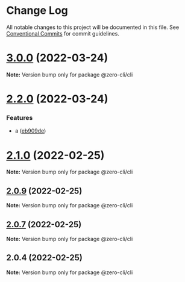 # Change Log

All notable changes to this project will be documented in this file.
See [Conventional Commits](https://conventionalcommits.org) for commit guidelines.

# [3.0.0](https://github.com/13426078416/zero-cli/compare/v2.2.0...v3.0.0) (2022-03-24)

**Note:** Version bump only for package @zero-cli/cli





# [2.2.0](https://github.com/13426078416/zero-cli/compare/v2.1.0...v2.2.0) (2022-03-24)


### Features

* a ([eb909de](https://github.com/13426078416/zero-cli/commit/eb909defe357dc1aa13c115c1be0b92e4387555c))





# [2.1.0](https://github.com/13426078416/zero-cli/compare/v2.0.9...v2.1.0) (2022-02-25)

**Note:** Version bump only for package @zero-cli/cli





## [2.0.9](https://github.com/13426078416/zero-cli/compare/v2.0.7...v2.0.9) (2022-02-25)

**Note:** Version bump only for package @zero-cli/cli





## [2.0.7](https://github.com/13426078416/zero-cli/compare/v2.0.4...v2.0.7) (2022-02-25)

**Note:** Version bump only for package @zero-cli/cli





## 2.0.4 (2022-02-25)

**Note:** Version bump only for package @zero-cli/cli
